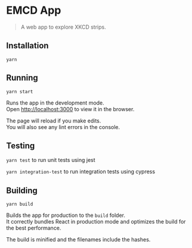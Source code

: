 # EMCD App
> A web app to explore XKCD strips.

## Installation
`yarn`

## Running
`yarn start`

Runs the app in the development mode.<br />
Open [http://localhost:3000](http://localhost:3000) to view it in the browser.

The page will reload if you make edits.<br />
You will also see any lint errors in the console.

## Testing
`yarn test` to run unit tests using jest

`yarn integration-test` to run integration tests using cypress

## Building
`yarn build`

Builds the app for production to the `build` folder.<br />
It correctly bundles React in production mode and optimizes the build for the best performance.

The build is minified and the filenames include the hashes.<br />